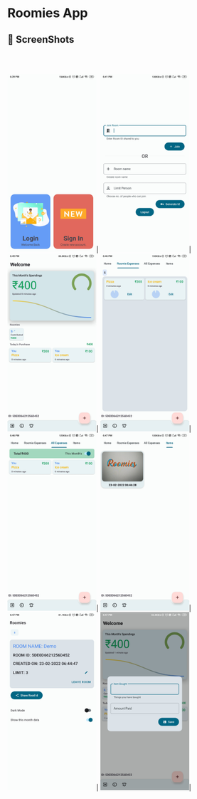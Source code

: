 # Roomies App


## 📸 ScreenShots
<br>
<br>

<img src="images/1.jpg" width="200">|
<img src="images/2.jpg" width="200">|
<img src="images/3.jpg" width="200">|
<img src="images/4.jpg" width="200">|
<img src="images/5.jpg" width="200">|
<img src="images/6.jpg" width="200">|
<img src="images/7.jpg" width="200">|
<img src="images/8.jpg" width="200">|

[comment]: <> (<img src="images/9.png" width="200">|)

[comment]: <> (<img src="images/10.png" width="200">|)

[comment]: <> (<img src="images/11.png" width="200">|)

[comment]: <> (<img src="images/12.png" width="200">|)

[comment]: <> (<img src="images/13.png" width="200">|)

[comment]: <> (<img src="images/14.png" width="200">|)

[comment]: <> (<img src="images/15.png" width="200">|)

[comment]: <> (<img src="images/16.png" width="200">|)

[comment]: <> (<img src="images/17.png" width="200">|)